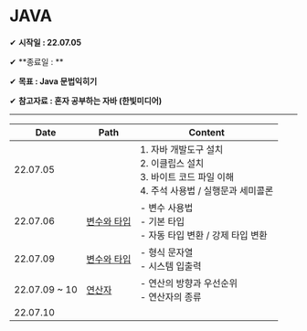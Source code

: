 #  JAVA

✔ **시작일 : 22.07.05**

✔ **종료일 : **

✔ **목표 : Java 문법익히기**

✔ **참고자료 : 혼자 공부하는 자바 (한빛미디어)**

---



| Date          | Path                            | Content                                                      |
| ------------- | ------------------------------- | ------------------------------------------------------------ |
| 22.07.05      |                                 | 1. 자바 개발도구 설치<br /> 2. 이클립스 설치<br /> 3. 바이트 코드 파일 이해 <br /> 4. 주석 사용법 / 실행문과 세미콜론 |
| 22.07.06      | [변수와 타입](00_변수와타입.md) | - 변수 사용법<br />- 기본 타입<br />- 자동 타입 변환 / 강제 타입 변환 |
| 22.07.09      | [변수와 타입](00_변수와타입.md) | - 형식 문자열<br />- 시스템 입출력                           |
| 22.07.09 ~ 10 | [연산자](01_연산자.md)          | - 연산의 방향과 우선순위<br />- 연산자의 종류                |
| 22.07.10      |                                 |                                                              |



